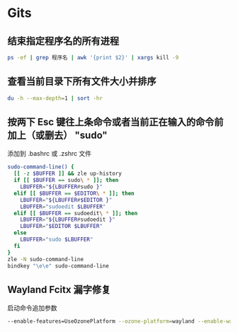 # Gits

## 结束指定程序名的所有进程

```bash
ps -ef | grep 程序名 | awk '{print $2}' | xargs kill -9
```

## 查看当前目录下所有文件大小并排序

```bash
du -h --max-depth=1 | sort -hr
```

## 按两下 Esc 键往上条命令或者当前正在输入的命令前加上（或删去） "sudo"

添加到 .bashrc 或 .zshrc 文件

```bash
sudo-command-line() {
  [[ -z $BUFFER ]] && zle up-history
  if [[ $BUFFER == sudo\ * ]]; then
    LBUFFER="${LBUFFER#sudo }"
  elif [[ $BUFFER == $EDITOR\ * ]]; then
    LBUFFER="${LBUFFER#$EDITOR }"
    LBUFFER="sudoedit $LBUFFER"
  elif [[ $BUFFER == sudoedit\ * ]]; then
    LBUFFER="${LBUFFER#sudoedit }"
    LBUFFER="$EDITOR $LBUFFER"
  else
    LBUFFER="sudo $LBUFFER"
  fi
}
zle -N sudo-command-line
bindkey "\e\e" sudo-command-line
```

## Wayland Fcitx 漏字修复

启动命令追加参数

```bash
--enable-features=UseOzonePlatform --ozone-platform=wayland --enable-wayland-ime
```